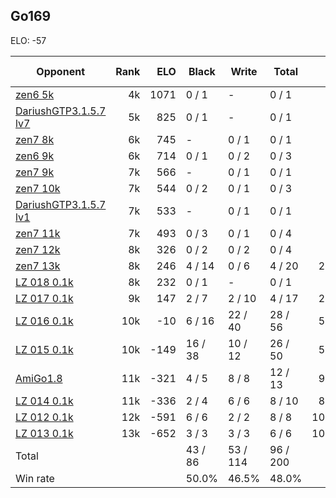 ## Go169 ##

ELO: -57

Opponent | Rank | ELO | Black | Write | Total | Win rate
---------|-----:|----:|-------|-------|-------|-------:
[zen6 5k](zen6%205k.md) | 4k | 1071 | 0 / 1 | - | 0 / 1 | 0.0%
[DariushGTP3.1.5.7 lv7](DariushGTP3.1.5.7%20lv7.md) | 5k | 825 | 0 / 1 | - | 0 / 1 | 0.0%
[zen7 8k](zen7%208k.md) | 6k | 745 | - | 0 / 1 | 0 / 1 | 0.0%
[zen6 9k](zen6%209k.md) | 6k | 714 | 0 / 1 | 0 / 2 | 0 / 3 | 0.0%
[zen7 9k](zen7%209k.md) | 7k | 566 | - | 0 / 1 | 0 / 1 | 0.0%
[zen7 10k](zen7%2010k.md) | 7k | 544 | 0 / 2 | 0 / 1 | 0 / 3 | 0.0%
[DariushGTP3.1.5.7 lv1](DariushGTP3.1.5.7%20lv1.md) | 7k | 533 | - | 0 / 1 | 0 / 1 | 0.0%
[zen7 11k](zen7%2011k.md) | 7k | 493 | 0 / 3 | 0 / 1 | 0 / 4 | 0.0%
[zen7 12k](zen7%2012k.md) | 8k | 326 | 0 / 2 | 0 / 2 | 0 / 4 | 0.0%
[zen7 13k](zen7%2013k.md) | 8k | 246 | 4 / 14 | 0 / 6 | 4 / 20 | 20.0%
[LZ 018 0.1k](LZ%20018%200.1k.md) | 8k | 232 | 0 / 1 | - | 0 / 1 | 0.0%
[LZ 017 0.1k](LZ%20017%200.1k.md) | 9k | 147 | 2 / 7 | 2 / 10 | 4 / 17 | 23.5%
[LZ 016 0.1k](LZ%20016%200.1k.md) | 10k | -10 | 6 / 16 | 22 / 40 | 28 / 56 | 50.0%
[LZ 015 0.1k](LZ%20015%200.1k.md) | 10k | -149 | 16 / 38 | 10 / 12 | 26 / 50 | 52.0%
[AmiGo1.8](AmiGo1.8.md) | 11k | -321 | 4 / 5 | 8 / 8 | 12 / 13 | 92.3%
[LZ 014 0.1k](LZ%20014%200.1k.md) | 11k | -336 | 2 / 4 | 6 / 6 | 8 / 10 | 80.0%
[LZ 012 0.1k](LZ%20012%200.1k.md) | 12k | -591 | 6 / 6 | 2 / 2 | 8 / 8 | 100.0%
[LZ 013 0.1k](LZ%20013%200.1k.md) | 13k | -652 | 3 / 3 | 3 / 3 | 6 / 6 | 100.0%
Total | | | 43 / 86 | 53 / 114 | 96 / 200 | 
Win rate| | | 50.0% | 46.5% | 48.0% | 
